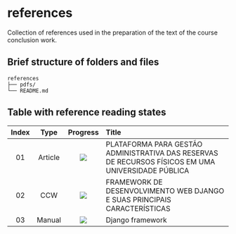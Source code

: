 # references
Collection of references used in the preparation of the text of the course conclusion work.

## Brief structure of folders and files
```text
references
├── pdfs/
└── README.md
```

## Table with reference reading states
| Index | Type | Progress | Title |
| :--: | :---: | :------: | :----- |
| 01 | Article  | ![](https://img.shields.io/badge/-ToDo-inactive) | PLATAFORMA PARA GESTÃO ADMINISTRATIVA DAS RESERVAS DE RECURSOS FÍSICOS EM UMA UNIVERSIDADE PÚBLICA |
| 02 | CCW  | ![](https://img.shields.io/badge/-Doing-important) | FRAMEWORK DE DESENVOLVIMENTO WEB DJANGO E SUAS PRINCIPAIS CARACTERÍSTICAS |
| 03 | Manual | ![](https://img.shields.io/badge/-Done-success) | Django framework |
